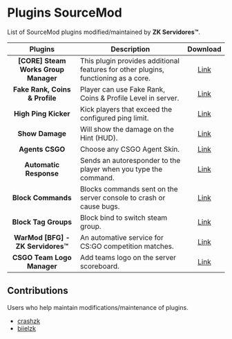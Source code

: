 # Plugins SourceMod
List of SourceMod plugins modified/maintained by **ZK Servidores™**.

**Plugins** | **Description** | **Download** |
:--------: | -------- | :--------: |
**[CORE] Steam Works Group Manager** | This plugin provides additional features for other plugins, functioning as a core. | [Link](https://github.com/zkservidores-clientes/SWGM) |
**Fake Rank, Coins & Profile** | Player can use Fake Rank, Coins & Profile Level in server. | [Link](https://github.com/zkservidores-clientes/Fake-Rank-Coins-Profile) |
**High Ping Kicker** | Kick players that exceed the configured ping limit. | [Link](https://github.com/zkservidores-clientes/High-Ping-Kicker) |
**Show Damage** | Will show the damage on the Hint (HUD). | [Link](https://github.com/zkservidores-clientes/Show-Damage) |
**Agents CSGO** | Choose any CSGO Agent Skin. | [Link](https://github.com/zkservidores-clientes/Agents-CSGO) |
**Automatic Response** | Sends an autoresponder to the player when you type the command. | [Link](https://github.com/zkservidores-clientes/Automatic-Response) |
**Block Commands** | Blocks commands sent on the server console to crash or cause bugs. | [Link](https://github.com/zkservidores-clientes/Block-Commands) |
**Block Tag Groups** | Block bind to switch steam group. | [Link](https://github.com/zkservidores-clientes/Block-Tag-Groups) |
**WarMod [BFG] - ZK Servidores™** | An automative service for CS:GO competition matches. | [Link](https://github.com/zkservidores-clientes/WarMod-BFG-ZK-Servidores) |
**CSGO Team Logo Manager** | Add teams logo on the server scoreboard. | [Link](https://github.com/zkservidores-clientes/CSGO-Team-Logo-Manager) |

## Contributions
Users who help maintain modifications/maintenance of plugins.
- [crashzk](https://github.com/crashzk)
- [biielzk](https://github.com/biielzk)
